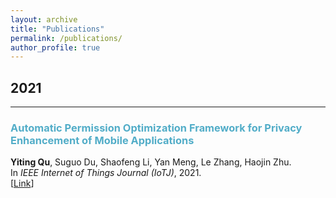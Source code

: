 ```yaml
---
layout: archive
title: "Publications"
permalink: /publications/
author_profile: true
---
```


## 2021
___

### <span style="color:#52ADC8">Automatic Permission Optimization Framework for Privacy Enhancement of Mobile Applications</span>
<b>Yiting Qu</b>, Suguo Du, Shaofeng Li, Yan Meng, Le Zhang, Haojin Zhu.\
In *IEEE Internet of Things Journal (IoTJ)*, 2021.\
[[Link](https://ieeexplore.ieee.org/abstract/document/9270036)]
